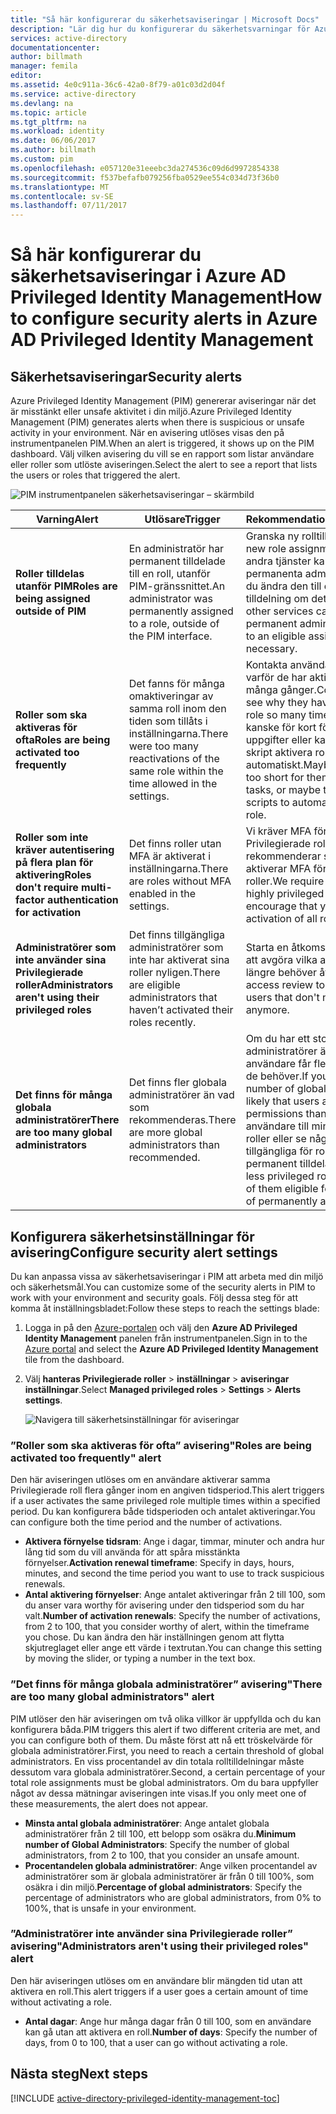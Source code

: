```yaml
---
title: "Så här konfigurerar du säkerhetsaviseringar | Microsoft Docs"
description: "Lär dig hur du konfigurerar du säkerhetsvarningar för Azure Privileged Identity Management-tillägg."
services: active-directory
documentationcenter: 
author: billmath
manager: femila
editor: 
ms.assetid: 4e0c911a-36c6-42a0-8f79-a01c03d2d04f
ms.service: active-directory
ms.devlang: na
ms.topic: article
ms.tgt_pltfrm: na
ms.workload: identity
ms.date: 06/06/2017
ms.author: billmath
ms.custom: pim
ms.openlocfilehash: e057120e31eeebc3da274536c09d6d9972854338
ms.sourcegitcommit: f537befafb079256fba0529ee554c034d73f36b0
ms.translationtype: MT
ms.contentlocale: sv-SE
ms.lasthandoff: 07/11/2017
---
```

# <a name="how-to-configure-security-alerts-in-azure-ad-privileged-identity-management"></a><span data-ttu-id="7166c-103">Så här konfigurerar du säkerhetsaviseringar i Azure AD Privileged Identity Management</span><span class="sxs-lookup"><span data-stu-id="7166c-103">How to configure security alerts in Azure AD Privileged Identity Management</span></span>
## <a name="security-alerts"></a><span data-ttu-id="7166c-104">Säkerhetsaviseringar</span><span class="sxs-lookup"><span data-stu-id="7166c-104">Security alerts</span></span>
<span data-ttu-id="7166c-105">Azure Privileged Identity Management (PIM) genererar aviseringar när det är misstänkt eller unsafe aktivitet i din miljö.</span><span class="sxs-lookup"><span data-stu-id="7166c-105">Azure Privileged Identity Management (PIM) generates alerts when there is suspicious or unsafe activity in your environment.</span></span> <span data-ttu-id="7166c-106">När en avisering utlöses visas den på instrumentpanelen PIM.</span><span class="sxs-lookup"><span data-stu-id="7166c-106">When an alert is triggered, it shows up on the PIM dashboard.</span></span> <span data-ttu-id="7166c-107">Välj vilken avisering du vill se en rapport som listar användare eller roller som utlöste aviseringen.</span><span class="sxs-lookup"><span data-stu-id="7166c-107">Select the alert to see a report that lists the users or roles that triggered the alert.</span></span>

![PIM instrumentpanelen säkerhetsaviseringar – skärmbild][1]

| <span data-ttu-id="7166c-109">Varning</span><span class="sxs-lookup"><span data-stu-id="7166c-109">Alert</span></span> | <span data-ttu-id="7166c-110">Utlösare</span><span class="sxs-lookup"><span data-stu-id="7166c-110">Trigger</span></span> | <span data-ttu-id="7166c-111">Rekommendation</span><span class="sxs-lookup"><span data-stu-id="7166c-111">Recommendation</span></span> |
| --- | --- | --- |
| <span data-ttu-id="7166c-112">**Roller tilldelas utanför PIM**</span><span class="sxs-lookup"><span data-stu-id="7166c-112">**Roles are being assigned outside of PIM**</span></span> |<span data-ttu-id="7166c-113">En administratör har permanent tilldelade till en roll, utanför PIM-gränssnittet.</span><span class="sxs-lookup"><span data-stu-id="7166c-113">An administrator was permanently assigned to a role, outside of the PIM interface.</span></span> |<span data-ttu-id="7166c-114">Granska ny rolltilldelning.</span><span class="sxs-lookup"><span data-stu-id="7166c-114">Review the new role assignment.</span></span> <span data-ttu-id="7166c-115">Eftersom andra tjänster kan endast tilldela permanenta administratörer måste du ändra den till en berättigad tilldelning om det behövs.</span><span class="sxs-lookup"><span data-stu-id="7166c-115">Since other services can only assign permanent administrators, change it to an eligible assignment if necessary.</span></span> |
| <span data-ttu-id="7166c-116">**Roller som ska aktiveras för ofta**</span><span class="sxs-lookup"><span data-stu-id="7166c-116">**Roles are being activated too frequently**</span></span> |<span data-ttu-id="7166c-117">Det fanns för många omaktiveringar av samma roll inom den tiden som tillåts i inställningarna.</span><span class="sxs-lookup"><span data-stu-id="7166c-117">There were too many reactivations of the same role within the time allowed in the settings.</span></span> |<span data-ttu-id="7166c-118">Kontakta användaren för att se varför de har aktiverat rollen så många gånger.</span><span class="sxs-lookup"><span data-stu-id="7166c-118">Contact the user to see why they have activated the role so many times.</span></span> <span data-ttu-id="7166c-119">Tidsgränsen är kanske för kort för att slutföra sina uppgifter eller kanske de använder skript aktivera rollen automatiskt.</span><span class="sxs-lookup"><span data-stu-id="7166c-119">Maybe the time limit is too short for them to complete their tasks, or maybe they're using scripts to automatically activate a role.</span></span> |
| <span data-ttu-id="7166c-120">**Roller som inte kräver autentisering på flera plan för aktivering**</span><span class="sxs-lookup"><span data-stu-id="7166c-120">**Roles don't require multi-factor authentication for activation**</span></span> |<span data-ttu-id="7166c-121">Det finns roller utan MFA är aktiverat i inställningarna.</span><span class="sxs-lookup"><span data-stu-id="7166c-121">There are roles without MFA enabled in the settings.</span></span> |<span data-ttu-id="7166c-122">Vi kräver MFA för de flesta mycket Privilegierade roller, men rekommenderar starkt att du aktiverar MFA för aktivering av alla roller.</span><span class="sxs-lookup"><span data-stu-id="7166c-122">We require MFA for the most highly privileged roles, but strongly encourage that you enable MFA for activation of all roles.</span></span> |
| <span data-ttu-id="7166c-123">**Administratörer som inte använder sina Privilegierade roller**</span><span class="sxs-lookup"><span data-stu-id="7166c-123">**Administrators aren't using their privileged roles**</span></span> |<span data-ttu-id="7166c-124">Det finns tillgängliga administratörer som inte har aktiverat sina roller nyligen.</span><span class="sxs-lookup"><span data-stu-id="7166c-124">There are eligible administrators that haven’t activated their roles recently.</span></span> |<span data-ttu-id="7166c-125">Starta en åtkomst-granskning för att avgöra vilka användare som inte längre behöver åtkomst.</span><span class="sxs-lookup"><span data-stu-id="7166c-125">Start an access review to determine the users that don't need access anymore.</span></span> |
| <span data-ttu-id="7166c-126">**Det finns för många globala administratörer**</span><span class="sxs-lookup"><span data-stu-id="7166c-126">**There are too many global administrators**</span></span> |<span data-ttu-id="7166c-127">Det finns fler globala administratörer än vad som rekommenderas.</span><span class="sxs-lookup"><span data-stu-id="7166c-127">There are more global administrators than recommended.</span></span> |<span data-ttu-id="7166c-128">Om du har ett stort antal globala administratörer är det troligt att användare får fler behörigheter än de behöver.</span><span class="sxs-lookup"><span data-stu-id="7166c-128">If you have a high number of global administrators, it's likely that users are getting more permissions than they need.</span></span> <span data-ttu-id="7166c-129">Flytta användare till mindre privilegierade roller eller se några av dem tillgängliga för rollen i stället för permanent tilldelade.</span><span class="sxs-lookup"><span data-stu-id="7166c-129">Move users to less privileged roles, or make some of them eligible for the role instead of permanently assigned.</span></span> |

## <a name="configure-security-alert-settings"></a><span data-ttu-id="7166c-130">Konfigurera säkerhetsinställningar för avisering</span><span class="sxs-lookup"><span data-stu-id="7166c-130">Configure security alert settings</span></span>
<span data-ttu-id="7166c-131">Du kan anpassa vissa av säkerhetsaviseringar i PIM att arbeta med din miljö och säkerhetsmål.</span><span class="sxs-lookup"><span data-stu-id="7166c-131">You can customize some of the security alerts in PIM to work with your environment and security goals.</span></span> <span data-ttu-id="7166c-132">Följ dessa steg för att komma åt inställningsbladet:</span><span class="sxs-lookup"><span data-stu-id="7166c-132">Follow these steps to reach the settings blade:</span></span>

1. <span data-ttu-id="7166c-133">Logga in på den [Azure-portalen](https://portal.azure.com/) och välj den **Azure AD Privileged Identity Management** panelen från instrumentpanelen.</span><span class="sxs-lookup"><span data-stu-id="7166c-133">Sign in to the [Azure portal](https://portal.azure.com/) and select the **Azure AD Privileged Identity Management** tile from the dashboard.</span></span>
2. <span data-ttu-id="7166c-134">Välj **hanteras Privilegierade roller** > **inställningar** > **aviseringar inställningar**.</span><span class="sxs-lookup"><span data-stu-id="7166c-134">Select **Managed privileged roles** > **Settings** > **Alerts settings**.</span></span>
   
    ![Navigera till säkerhetsinställningar för aviseringar][2]

### <a name="roles-are-being-activated-too-frequently-alert"></a><span data-ttu-id="7166c-136">”Roller som ska aktiveras för ofta” avisering</span><span class="sxs-lookup"><span data-stu-id="7166c-136">"Roles are being activated too frequently" alert</span></span>
<span data-ttu-id="7166c-137">Den här aviseringen utlöses om en användare aktiverar samma Privilegierade roll flera gånger inom en angiven tidsperiod.</span><span class="sxs-lookup"><span data-stu-id="7166c-137">This alert triggers if a user activates the same privileged role multiple times within a specified period.</span></span> <span data-ttu-id="7166c-138">Du kan konfigurera både tidsperioden och antalet aktiveringar.</span><span class="sxs-lookup"><span data-stu-id="7166c-138">You can configure both the time period and the number of activations.</span></span>

* <span data-ttu-id="7166c-139">**Aktivera förnyelse tidsram**: Ange i dagar, timmar, minuter och andra hur lång tid som du vill använda för att spåra misstänkta förnyelser.</span><span class="sxs-lookup"><span data-stu-id="7166c-139">**Activation renewal timeframe**: Specify in days, hours, minutes, and second the time period you want to use to track suspicious renewals.</span></span>
* <span data-ttu-id="7166c-140">**Antal aktivering förnyelser**: Ange antalet aktiveringar från 2 till 100, som du anser vara worthy för avisering under den tidsperiod som du har valt.</span><span class="sxs-lookup"><span data-stu-id="7166c-140">**Number of activation renewals**: Specify the number of activations, from 2 to 100, that you consider worthy of alert, within the timeframe you chose.</span></span> <span data-ttu-id="7166c-141">Du kan ändra den här inställningen genom att flytta skjutreglaget eller ange ett värde i textrutan.</span><span class="sxs-lookup"><span data-stu-id="7166c-141">You can change this setting by moving the slider, or typing a number in the text box.</span></span>

### <a name="there-are-too-many-global-administrators-alert"></a><span data-ttu-id="7166c-142">”Det finns för många globala administratörer” avisering</span><span class="sxs-lookup"><span data-stu-id="7166c-142">"There are too many global administrators" alert</span></span>
<span data-ttu-id="7166c-143">PIM utlöser den här aviseringen om två olika villkor är uppfyllda och du kan konfigurera båda.</span><span class="sxs-lookup"><span data-stu-id="7166c-143">PIM triggers this alert if two different criteria are met, and you can configure both of them.</span></span> <span data-ttu-id="7166c-144">Du måste först att nå ett tröskelvärde för globala administratörer.</span><span class="sxs-lookup"><span data-stu-id="7166c-144">First, you need to reach a certain threshold of global administrators.</span></span> <span data-ttu-id="7166c-145">En viss procentandel av din totala rolltilldelningar måste dessutom vara globala administratörer.</span><span class="sxs-lookup"><span data-stu-id="7166c-145">Second, a certain percentage of your total role assignments must be global administrators.</span></span> <span data-ttu-id="7166c-146">Om du bara uppfyller något av dessa mätningar aviseringen inte visas.</span><span class="sxs-lookup"><span data-stu-id="7166c-146">If you only meet one of these measurements, the alert does not appear.</span></span>  

* <span data-ttu-id="7166c-147">**Minsta antal globala administratörer**: Ange antalet globala administratörer från 2 till 100, ett belopp som osäkra du.</span><span class="sxs-lookup"><span data-stu-id="7166c-147">**Minimum number of Global Administrators**: Specify the number of global administrators, from 2 to 100, that you consider an unsafe amount.</span></span>
* <span data-ttu-id="7166c-148">**Procentandelen globala administratörer**: Ange vilken procentandel av administratörer som är globala administratörer är från 0 till 100%, som osäkra i din miljö.</span><span class="sxs-lookup"><span data-stu-id="7166c-148">**Percentage of global administrators**: Specify the percentage of administrators who are global administrators, from 0% to 100%, that is unsafe in your environment.</span></span>

### <a name="administrators-arent-using-their-privileged-roles-alert"></a><span data-ttu-id="7166c-149">”Administratörer inte använder sina Privilegierade roller” avisering</span><span class="sxs-lookup"><span data-stu-id="7166c-149">"Administrators aren't using their privileged roles" alert</span></span>
<span data-ttu-id="7166c-150">Den här aviseringen utlöses om en användare blir mängden tid utan att aktivera en roll.</span><span class="sxs-lookup"><span data-stu-id="7166c-150">This alert triggers if a user goes a certain amount of time without activating a role.</span></span>

* <span data-ttu-id="7166c-151">**Antal dagar**: Ange hur många dagar från 0 till 100, som en användare kan gå utan att aktivera en roll.</span><span class="sxs-lookup"><span data-stu-id="7166c-151">**Number of days**: Specify the number of days, from 0 to 100, that a user can go without activating a role.</span></span>

## <a name="next-steps"></a><span data-ttu-id="7166c-152">Nästa steg</span><span class="sxs-lookup"><span data-stu-id="7166c-152">Next steps</span></span>
[!INCLUDE [active-directory-privileged-identity-management-toc](../../includes/active-directory-privileged-identity-management-toc.md)]

<!--Image references-->

[1]: ./media/active-directory-privileged-identity-management-how-to-configure-security-alerts/PIM_security_dash.png
[2]: ./media/active-directory-privileged-identity-management-how-to-configure-security-alerts/PIM_security_settings.png
